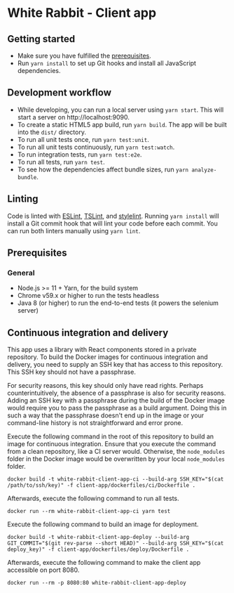 # White Rabbit - Client app

## Getting started

- Make sure you have fulfilled the [prerequisites](#prerequisites).
- Run `yarn install` to set up Git hooks and install all JavaScript dependencies.

## Development workflow

- While developing, you can run a local server using `yarn start`.
  This will start a server on http://localhost:9090.
- To create a static HTML5 app build, run `yarn build`.
  The app will be built into the `dist/` directory.
- To run all unit tests once, run `yarn test:unit`.
- To run all unit tests continuously, run `yarn test:watch`.
- To run integration tests, run `yarn test:e2e`.
- To run all tests, run `yarn test`.
- To see how the dependencies affect bundle sizes, run `yarn analyze-bundle`.

## Linting

Code is linted with [ESLint](https://eslint.org/), [TSLint](https://palantir.github.io/tslint/), and [stylelint](https://stylelint.io/).
Running `yarn install` will install a Git commit hook that will lint your code before each commit.
You can run both linters manually using `yarn lint`.

## Prerequisites

### General

- Node.js >= 11 + Yarn, for the build system
- Chrome v59.x or higher to run the tests headless
- Java 8 (or higher) to run the end-to-end tests (it powers the selenium server)

## Continuous integration and delivery

This app uses a library with React components stored in a private repository.
To build the Docker images for continuous integration and delivery, you need to supply an SSH key that has access to this repository.
This SSH key should not have a passphrase.

For security reasons, this key should only have read rights.
Perhaps counterintuitively, the absence of a passphrase is also for security reasons.
Adding an SSH key with a passphrase during the build of the Docker image would require you to pass the passphrase as a build argument.
Doing this in such a way that the passphrase doesn't end up in the image or your command-line history is not straightforward and error prone.

Execute the following command in the root of this repository to build an image for continuous integration.
Ensure that you execute the command from a clean repository, like a CI server would.
Otherwise, the `node_modules` folder in the Docker image would be overwritten by your local `node_modules` folder.

```
docker build -t white-rabbit-client-app-ci --build-arg SSH_KEY="$(cat /path/to/ssh/key)" -f client-app/dockerfiles/ci/Dockerfile .
```

Afterwards, execute the following command to run all tests.

```
docker run --rm white-rabbit-client-app-ci yarn test
```

Execute the following command to build an image for deployment.

```
docker build -t white-rabbit-client-app-deploy --build-arg GIT_COMMIT="$(git rev-parse --short HEAD)" --build-arg SSH_KEY="$(cat deploy_key)" -f client-app/dockerfiles/deploy/Dockerfile .
```

Afterwards, execute the following command to make the client app accessible on port 8080.

```
docker run --rm -p 8080:80 white-rabbit-client-app-deploy
```
